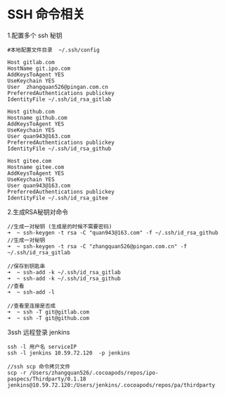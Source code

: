 # SSH 命令相关

1.配置多个 ssh 秘钥

    #本地配置文件目录  ~/.ssh/config

    Host gitlab.com
    HostName git.ipo.com
    AddKeysToAgent YES
    UseKeychain YES
    User  zhangquan526@pingan.com.cn
    PreferredAuthentications publickey
    IdentityFile ~/.ssh/id_rsa_gitlab

    Host github.com
    Hostname github.com
    AddKeysToAgent YES
    UseKeychain YES
    User quan943@163.com
    PreferredAuthentications publickey
    IdentityFile ~/.ssh/id_rsa_github

    Host gitee.com
    Hostname gitee.com
    AddKeysToAgent YES
    UseKeychain YES
    User quan943@163.com
    PreferredAuthentications publickey
    IdentityFile ~/.ssh/id_rsa_gitee

2.生成RSA秘钥对命令

    //生成一对秘钥 (生成是的时候不需要密码)
    ➜  ~ ssh-keygen -t rsa -C "quan943@163.com" -f ~/.ssh/id_rsa_github
    //生成一对秘钥
    ➜  ~ ssh-keygen -t rsa -C "zhangquan526@pingan.com.cn" -f ~/.ssh/id_rsa_gitlab

    //保存到钥匙串
    ➜  ~ ssh-add -k ~/.ssh/id_rsa_gitlab
    ➜  ~ ssh-add -k ~/.ssh/id_rsa_github
    //查看
    ➜  ~ ssh-add -l

    //查看里连接是否成
    ➜  ~ ssh -T git@gitlab.com
    ➜  ~ ssh -T git@github.com

3ssh 远程登录 jenkins

    ssh -l 用户名 serviceIP
    ssh -l jenkins 10.59.72.120  -p jenkins

    //ssh scp 命令拷贝文件
    scp -r /Users/zhangquan526/.cocoapods/repos/ipo-paspecs/Thirdparty/0.1.18 jenkins@10.59.72.120:/Users/jenkins/.cocoapods/repos/pa/thirdparty
